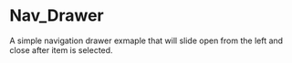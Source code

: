 # Nav_Drawer
A simple navigation drawer exmaple that will slide open from the left and close after item is selected.
